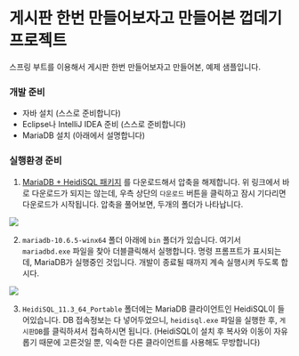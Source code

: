 # 게시판 한번 만들어보자고 만들어본 껍데기 프로젝트

스프링 부트를 이용해서 게시판 한번 만들어보자고 만들어본, 예제 샘플입니다.

### 개발 준비

* 자바 설치 (스스로 준비합니다)
* Eclipse나 IntelliJ IDEA 준비 (스스로 준비합니다)
* MariaDB 설치 (아래에서 설명합니다)

### 실행환경 준비

1. [MariaDB + HeidiSQL 패키지](https://app.box.com/s/0ih2sdrdccnyukpysifnl3pt6jodwgoa) 를 다운로드해서 압축을 해제합니다.
위 링크에서 바로 다운로드가 되지는 않는데, 우측 상단의 ```다운로드``` 버튼을 클릭하고 잠시 기다리면 다운로드가 시작됩니다.
압축을 풀어보면, 두개의 폴더가 나타납니다.

![](https://github.com/MasakiKun/spring-board/tree/master/readmeImages/directories.png?raw=true)

2. ```mariadb-10.6.5-winx64``` 폴더 아래에 ```bin``` 폴더가 있습니다. 여기서 ```mariadbd.exe``` 파일을 찾아 더블클릭해서 실행합니다.
명령 프롬프트가 표시되는데, MariaDB가 실행중인 것입니다. 개발이 종료될 때까지 계속 실행시켜 두도록 합시다.

![](https://github.com/MasakiKun/spring-board/tree/master/readmeImages/executed_mariadb.png?raw=true)

3. ```HeidiSQL_11.3_64_Portable``` 폴더에는 MariaDB 클라이언트인 HeidiSQL이 들어있습니다.
DB 접속정보는 다 넣어두었으니, ```heidisql.exe``` 파일을 실행한 후, ```게시판DB```를 클릭하셔서 접속하시면 됩니다.
(HeidiSQL이 설치 후 복사와 이동이 자유롭기 때문에 고른것일 뿐, 익숙한 다른 클라이언트를 사용해도 무방합니다)

